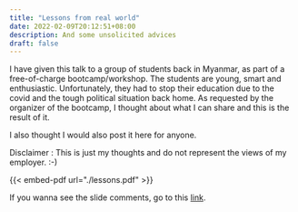 ```yaml
---
title: "Lessons from real world"
date: 2022-02-09T20:12:51+08:00
description: And some unsolicited advices
draft: false
---
```


I have given this talk to a group of students back in Myanmar, as part of a free-of-charge bootcamp/workshop.
The students are young, smart and enthusiastic. Unfortunately, they had to stop their education due to the covid and the tough political situation back home.
As requested by the organizer of the bootcamp, I thought about what I can share and this is the result of it.

I also thought I would also post it here for anyone. 

Disclaimer : This is just my thoughts and do not represent the views of my employer. :-)

{{< embed-pdf url="./lessons.pdf" >}}

If you wanna see the slide comments, go to this [link](https://bit.ly/336PvWa).
